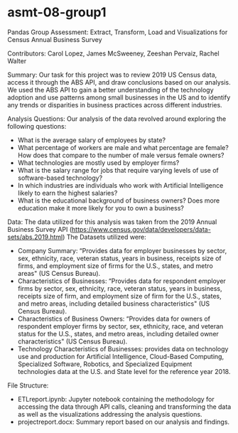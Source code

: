 # asmt-08-group1
Pandas Group Assessment: Extract, Transform, Load and Visualizations for Census Annual Business Survey

Contributors: 
Carol Lopez, James McSweeney, Zeeshan Pervaiz, Rachel Walter

Summary:
Our task for this project was to review 2019 US Census data, access it through the ABS API, and draw conclusions based on our analysis. We used the ABS API to gain a better understanding of the technology adoption and use patterns among small businesses in the US and to identify any trends or disparities in business practices across different industries.

Analysis Questions: Our analysis of the data revolved around exploring the following questions:
- What is the average salary of employees by state?
- What percentage of workers are male and what percentage are female? How does that compare to the number of male versus female owners?
- What technologies are mostly used by employer firms?
- What is the salary range for jobs that require varying levels of use of software-based technology?
- In which industries are individuals who work with Artificial Intelligence likely to earn the highest salaries?
- What is the educational background of business owners? Does more education make it more likely for you to own a business?

Data: The data utilized for this analysis was taken from the 2019 Annual Business Survey API 
(https://www.census.gov/data/developers/data-sets/abs.2019.html)
The Datasets utilized were: 
- Company Summary: “Provides data for employer businesses by sector, sex, ethnicity, race, veteran status, years in business, receipts size of firms, and employment size of firms for the U.S., states, and metro areas" (US Census Bureau).
- Characteristics of Businesses: “Provides data for respondent employer firms by sector, sex, ethnicity, race, veteran status, years in business, receipts size of firm, and employment size of firm for the U.S., states, and metro areas, including detailed business characteristics" (US Census Bureau).
- Characteristics of Business Owners: “Provides data for owners of respondent employer firms by sector, sex, ethnicity, race, and veteran status for the U.S., states, and metro areas, including detailed owner characteristics" (US Census Bureau).
- Technology Characteristics of Businesses: provides data on technology use and production for Artificial Intelligence, Cloud-Based Computing, Specialized Software, Robotics, and Specialized Equipment technologies data at the U.S. and State level for the reference year 2018.

File Structure: 
- ETLreport.ipynb: Jupyter notebook containing the methodology for accessing the data through API calls, cleaning and transforming the data as well as the visualizations addressing the analysis questions. 
- projectreport.docx: Summary report based on our analysis and findings.  

<!-- Think of your README.md as your landing page for your project. Before a viewer dives into your files, what do you want them to know about your project? Here are some recommendations for your project README.mds:
Give a brief overview of what is in each folder in your repo, so a viewer knows how to navigate around.
Give a summary of what your project is all about:
Problem Statement: What question(s) did you aim to answer through your analysis?
Data: What data did you use? How did you acquire it?
Consider adding a data dictionary that explains what is in each column of your dataset
Data Processing: What steps did you take to clean and transform your data before more formal analysis
Results/Findings: What did you find throughout your analysis? This is a great place to add some of your visualizations
Conclusions/Recommendations: Are there any conclusions or recommendations that can be made based on your analysis?
Next Steps: If you feel like there is more that could be done with your data to investigate your initial questions, what would you do? Are there other datasets you could add? Other cleaning or tranformation steps? -->
